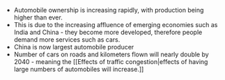 - Automobile ownership is increasing rapidly, with production being higher than ever.
- This is due to the increasing affluence of emerging economies such as India and China - they become more developed, therefore people demand more services such as cars. 
- China is now largest automobile producer
- Number of cars on roads and kilometers flown will nearly double by 2040 - meaning the [[Effects of traffic congestion|effects of having large numbers of automobiles will increase.]]
